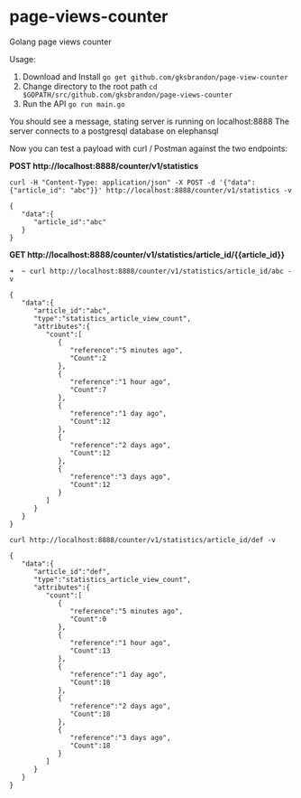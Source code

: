 # page-views-counter
Golang page views counter

Usage:

1. Download and Install ```go get github.com/gksbrandon/page-view-counter```
2. Change directory to the root path ```cd $GOPATH/src/github.com/gksbrandon/page-views-counter```
3. Run the API ```go run main.go```

You should see a message, stating server is running on localhost:8888
The server connects to a postgresql database on elephansql

Now you can test a payload with curl / Postman against the two endpoints:

**POST http://localhost:8888/counter/v1/statistics**

```
curl -H "Content-Type: application/json" -X POST -d '{"data": {"article_id": "abc"}}' http://localhost:8888/counter/v1/statistics -v
```

```
{
   "data":{
      "article_id":"abc"
   }
}
```

**GET http://localhost:8888/counter/v1/statistics/article_id/{{article_id}}**

```
➜  ~ curl http://localhost:8888/counter/v1/statistics/article_id/abc -v
```

```
{
   "data":{
      "article_id":"abc",
      "type":"statistics_article_view_count",
      "attributes":{
         "count":[
            {
               "reference":"5 minutes ago",
               "Count":2
            },
            {
               "reference":"1 hour ago",
               "Count":7
            },
            {
               "reference":"1 day ago",
               "Count":12
            },
            {
               "reference":"2 days ago",
               "Count":12
            },
            {
               "reference":"3 days ago",
               "Count":12
            }
         ]
      }
   }
}
```

```
curl http://localhost:8888/counter/v1/statistics/article_id/def -v
```

```
{
   "data":{
      "article_id":"def",
      "type":"statistics_article_view_count",
      "attributes":{
         "count":[
            {
               "reference":"5 minutes ago",
               "Count":0
            },
            {
               "reference":"1 hour ago",
               "Count":13
            },
            {
               "reference":"1 day ago",
               "Count":18
            },
            {
               "reference":"2 days ago",
               "Count":18
            },
            {
               "reference":"3 days ago",
               "Count":18
            }
         ]
      }
   }
}
```
